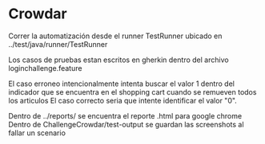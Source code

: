 # Crowdar

Correr la automatización desde el runner TestRunner ubicado en ../test/java/runner/TestRunner

Los casos de pruebas estan escritos en gherkin dentro del archivo loginchallenge.feature

El caso erroneo intencionalmente intenta buscar el valor 1 dentro del indicador que se encuentra en el shopping cart cuando se remueven todos los articulos
El caso correcto seria que intente identificar el valor "0".

Dentro de ../reports/ se encuentra el reporte .html para google chrome
Dentro de ChallengeCrowdar/test-output se guardan las screenshots al fallar un scenario
